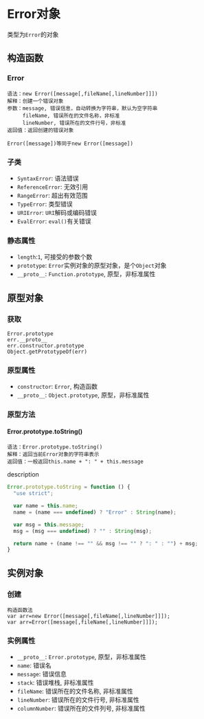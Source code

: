 # Error对象

类型为`Error`的对象

## 构造函数

### Error

```
语法：new Error([message[,fileName[,lineNumber]]])
解释：创建一个错误对象
参数：message, 错误信息，自动转换为字符串，默认为空字符串
     fileName, 错误所在的文件名称，非标准
     lineNumber, 错误所在的文件行号，非标准
返回值：返回创建的错误对象

Error([message])等同于new Error([message])
```

### 子类

* `SyntaxError`: 语法错误
* `ReferenceError`: 无效引用
* `RangeError`: 超出有效范围
* `TypeError`: 类型错误
* `URIError`: `URI`解码或编码错误
* `EvalError`: `eval()`有关错误

### 静态属性

* `length`:`1`, 可接受的参数个数
* `prototype`: `Error`实例对象的原型对象，是个`Object`对象
* `__proto__`: `Function.prototype`, 原型，非标准属性

## 原型对象

### 获取

```
Error.prototype
err.__proto__
err.constructor.prototype
Object.getPrototypeOf(err)
```

### 原型属性

* `constructor`: `Error`, 构造函数
* `__proto__`: `Object.prototype`, 原型，非标准属性

### 原型方法

#### Error.prototype.toString()

```
语法：Error.prototype.toString()
解释：返回当前Error对象的字符串表示
返回值：一般返回this.name + ": " + this.message
```

description

```javascript
Error.prototype.toString = function () {
  "use strict";

  var name = this.name;
  name = (name === undefined) ? "Error" : String(name);

  var msg = this.message;
  msg = (msg === undefined) ? "" : String(msg);

  return name + (name !== "" && msg !== "" ? ": " : "") + msg;
}
```

## 实例对象

### 创建

```
构造函数法
var arr=new Error([message[,fileName[,lineNumber]]]);
var arr=Error([message[,fileName[,lineNumber]]]);
```

### 实例属性

* `__proto__`: `Error.prototype`, 原型，非标准属性
* `name`: 错误名
* `message`: 错误信息
* `stack`: 错误堆栈, 非标准属性
* `fileName`: 错误所在的文件名称, 非标准属性
* `lineNumber`: 错误所在的文件行号, 非标准属性
* `columnNumber`: 错误所在的文件列号, 非标准属性
